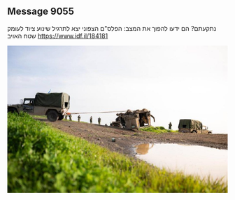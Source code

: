 ## Message 9055

נתקעתם? הם ידעו להפוך את המצב: 
הפלס"ם הצפוני יצא לתרגיל שינוע ציוד לעומק שטח האויב https://www.idf.il/184181

![Photo](./9055/9055_photo.jpg)
